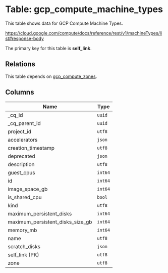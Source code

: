 # Table: gcp_compute_machine_types

This table shows data for GCP Compute Machine Types.

https://cloud.google.com/compute/docs/reference/rest/v1/machineTypes/list#response-body

The primary key for this table is **self_link**.

## Relations

This table depends on [gcp_compute_zones](gcp_compute_zones.md).

## Columns

| Name          | Type          |
| ------------- | ------------- |
|_cq_id|`uuid`|
|_cq_parent_id|`uuid`|
|project_id|`utf8`|
|accelerators|`json`|
|creation_timestamp|`utf8`|
|deprecated|`json`|
|description|`utf8`|
|guest_cpus|`int64`|
|id|`int64`|
|image_space_gb|`int64`|
|is_shared_cpu|`bool`|
|kind|`utf8`|
|maximum_persistent_disks|`int64`|
|maximum_persistent_disks_size_gb|`int64`|
|memory_mb|`int64`|
|name|`utf8`|
|scratch_disks|`json`|
|self_link (PK)|`utf8`|
|zone|`utf8`|